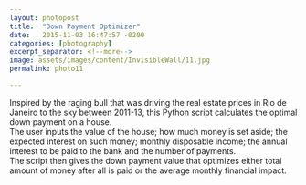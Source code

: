 ```yaml
---
layout: photopost
title:  "Down Payment Optimizer"
date:   2015-11-03 16:47:57 -0200
categories: [photography]
excerpt_separator: <!--more-->
image: assets/images/content/InvisibleWall/11.jpg
permalink: photo11

---
```

Inspired by the raging bull that was driving the real estate prices in Rio de Janeiro to the sky between 2011-13, this <span class="skill">Python</span> script calculates the optimal down payment on a house.  
The user inputs the value of the house; how much money is set aside; the expected interest on such money; monthly disposable income; the annual interest to be paid to the bank and the number of payments.  
The script then gives the down payment value that optimizes either total amount of money after all is paid or the average monthly financial impact.
<!--more-->
